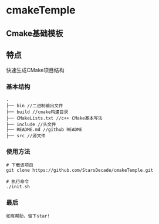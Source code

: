 # cmakeTemple

## Cmake基础模板

##  特点
快速生成CMake项目结构

### 基本结构

    .
    ├── bin //二进制输出文件
    ├── build //cmake构建目录
    ├── CMakeLists.txt //c++ CMake基本写法
    ├── include //头文件
    ├── README.md //github README
    ├── src //源文件

### 使用方法

    # 下载该项目
    git clone https://github.com/StarsDecade/cmakeTemple.git

    # 执行命令
    ./init.sh

### 最后

    如有帮助，留下star!
